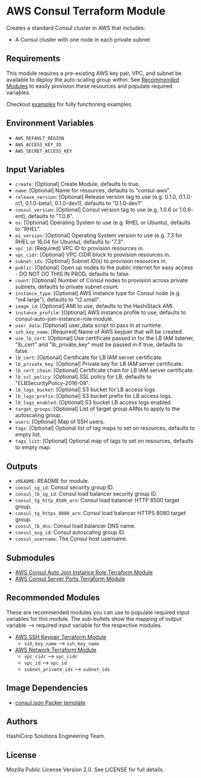 # AWS Consul Terraform Module

Creates a standard Consul cluster in AWS that includes:

- A Consul cluster with one node in each private subnet

## Requirements

This module requires a pre-existing AWS key pair, VPC, and subnet be available to deploy the auto-scaling group within. See [Recommended Modules](#recommended-modules) to easily provision these resources and populate required variables.

Checkout [examples](./examples) for fully functioning examples.

## Environment Variables

- `AWS_DEFAULT_REGION`
- `AWS_ACCESS_KEY_ID`
- `AWS_SECRET_ACCESS_KEY`

## Input Variables

- `create`: [Optional] Create Module, defaults to true.
- `name`: [Optional] Name for resources, defaults to "consul-aws".
- `release_version`: [Optional] Release version tag to use (e.g. 0.1.0, 0.1.0-rc1, 0.1.0-beta1, 0.1.0-dev1), defaults to "0.1.0-dev1".
- `consul_version`: [Optional] Consul version tag to use (e.g. 1.0.6 or 1.0.6-ent), defaults to "1.0.6".
- `os`: [Optional] Operating System to use (e.g. RHEL or Ubuntu), defaults to "RHEL".
- `os_version`: [Optional] Operating System version to use (e.g. 7.3 for RHEL or 16.04 for Ubuntu), defaults to "7.3".
- `vpc_id`: [Required] VPC ID to provision resources in.
- `vpc_cidr`: [Optional] VPC CIDR block to provision resources in.
- `subnet_ids`: [Optional] Subnet ID(s) to provision resources in.
- `public`: [Optional] Open up nodes to the public internet for easy access - DO NOT DO THIS IN PROD, defaults to false.
- `count`: [Optional] Number of Consul nodes to provision across private subnets, defaults to private subnet count.
- `instance_type`: [Optional] AWS instance type for Consul node (e.g. "m4.large"), defaults to "t2.small".
- `image_id`: [Optional] AMI to use, defaults to the HashiStack AMI.
- `instance_profile`: [Optional] AWS instance profile to use, defaults to consul-auto-join-instance-role module.
- `user_data`: [Optional] user_data script to pass in at runtime.
- `ssh_key_name`: [Required] Name of AWS keypair that will be created.
- `use_lb_cert`: [Optional] Use certificate passed in for the LB IAM listener, "lb_cert" and "lb_private_key" must be passed in if true, defaults to false.
- `lb_cert`: [Optional] Certificate for LB IAM server certificate.
- `lb_private_key`: [Optional] Private key for LB IAM server certificate.
- `lb_cert_chain`: [Optional] Certificate chain for LB IAM server certificate.
- `lb_ssl_policy`: [Optional] SSL policy for LB, defaults to "ELBSecurityPolicy-2016-08".
- `lb_logs_bucket`: [Optional] S3 bucket for LB access logs.
- `lb_logs_prefix`: [Optional] S3 bucket prefix for LB access logs.
- `lb_logs_enabled`: [Optional] S3 bucket LB access logs enabled.
- `target_groups`: [Optional] List of target group ARNs to apply to the autoscaling group..
- `users`: [Optional] Map of SSH users.
- `tags`: [Optional] Optional list of tag maps to set on resources, defaults to empty list.
- `tags_list`: [Optional] Optional map of tags to set on resources, defaults to empty map.

## Outputs

- `zREADME`: README for module.
- `consul_sg_id`: Consul security group ID.
- `consul_lb_sg_id`: Consul load balancer security group ID.
- `consul_tg_http_8500_arn`: Consul load balancer HTTP 8500 target group.
- `consul_tg_https_8080_arn`: Consul load balancer HTTPS 8080 target group.
- `consul_lb_dns`: Consul load balancer DNS name.
- `consul_asg_id`: Consul autoscaling group ID.
- `consul_username`: The Consul host username.

## Submodules

- [AWS Consul Auto Join Instance Role Terraform Module](https://github.com/hashicorp-modules/consul-auto-join-instance-role)
- [AWS Consul Server Ports Terraform Module](https://github.com/hashicorp-modules/consul-server-ports-aws)

## Recommended Modules

These are recommended modules you can use to populate required input variables for this module. The sub-bullets show the mapping of output variable --> required input variable for the respective modules.

- [AWS SSH Keypair Terraform Module](https://github.com/hashicorp-modules/ssh-keypair-aws)
  - `ssh_key_name` --> `ssh_key_name`
- [AWS Network Terraform Module](https://github.com/hashicorp-modules/network-aws/)
  - `vpc_cidr` --> `vpc_cidr`
  - `vpc_id` --> `vpc_id`
  - `subnet_private_ids` --> `subnet_ids`

## Image Dependencies

- [consul.json Packer template](https://github.com/hashicorp/guides-configuration/blob/master/consul/consul.json)

## Authors

HashiCorp Solutions Engineering Team.

## License

Mozilla Public License Version 2.0. See LICENSE for full details.
